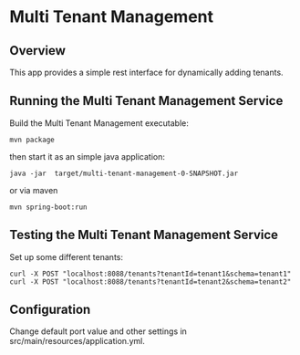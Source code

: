 # Multi Tenant Management

## Overview  

This app provides a simple rest interface for dynamically adding tenants.

## Running the Multi Tenant Management Service

Build the Multi Tenant Management executable:

```
mvn package
```

then start it as an simple java application:

```
java -jar  target/multi-tenant-management-0-SNAPSHOT.jar
```
or via maven
```
mvn spring-boot:run
```

## Testing the Multi Tenant Management Service

Set up some different tenants:

```
curl -X POST "localhost:8088/tenants?tenantId=tenant1&schema=tenant1"
curl -X POST "localhost:8088/tenants?tenantId=tenant2&schema=tenant2"
```

## Configuration

Change default port value and other settings in src/main/resources/application.yml.
